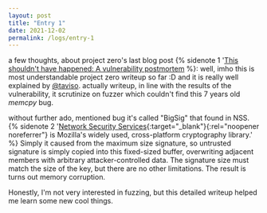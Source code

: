 ```yaml
---
layout: post
title: "Entry 1"
date: 2021-12-02
permalink: /logs/entry-1 
---
```

a few thoughts, about project zero's last blog post {% sidenote 1 '[This shouldn't have happened: A vulnerability postmortem](https://googleprojectzero.blogspot.com/2021/12/this-shouldnt-have-happened.html) %}:
well, imho this is most understandable project zero writeup so far :D and it is really well explained by [@taviso](https://twitter.com/taviso). actually writeup, in line with the results of the vulnerability, it scrutinize on fuzzer which couldn't find this 7 years old _memcpy_ bug. 

without further ado, mentioned bug it's called "BigSig" that found in NSS. {% sidenote 2 '[Network Security Services](https://developer.mozilla.org/en-US/docs/Mozilla/Projects/NSS/Overview){:target="_blank"}{:rel="noopener noreferrer"}  is Mozilla's widely used, cross-platform cryptography library.' %} Simply it caused from the maximum size signature, so untrusted signature is simply copied into this fixed-sized buffer, overwriting adjacent members with arbitrary attacker-controlled data. The signature size must match the size of the key, but there are no other limitations. The result is turns out memory corruption. 

Honestly, I'm not very interested in fuzzing, but this detailed writeup helped me learn some new cool things.


